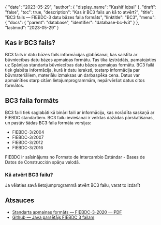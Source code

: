 {
  "date": "2023-05-29",
  "author": {
    "display_name": "Kashif Iqbal"
},
  "draft": "false",
  "toc": true,
  "description": "Kas ir BC3 fails un kā to atvērt?",
  "title": "BC3 fails — FIEBDC-3 datu bāzes faila formāts",
  "linktitle": "BC3",
  "menu": {
    "docs": {
      "parent": "database",
      "identifier": "database-bc-lv3"
}
},
  "lastmod": "2023-05-29"
}

## Kas ir BC3 fails?

BC3 fails ir datu bāzes fails informācijas glabāšanai, kas saistīta ar būvniecības datu bāzes apmaiņas formātu. Tas tika izstrādāts, pamatojoties uz Spānijas standarta būvniecības datu bāzes apmaiņas formātu. BC3 failā tiek glabāta informācija, kurā ir datu ieraksti, tostarp informācija par būvmateriāliem, materiālu izmaksas un darbaspēka cena. Datus var apmainīties starp citām lietojumprogrammām, nepārvēršot datus citos formātos.

## BC3 faila formāts

BC3 faili tiek saglabāti kā bināri faili ar informāciju, kas norādīta saskaņā ar FIEBDC standartiem. BC3 failu ieviešanai ir veiktas dažādas pārskatīšanas, un pastāv šādas BC3 faila formāta versijas:

 * FIEBDC-3/2004
 * FIEBDC-3/2007
 * FIEBDC-3/2012
 * FIEBDC-3/2016

FIEBDC ir saīsinājums no Formato de Intercambio Estándar - Bases de Datos de Construcción spāņu valodā.

### Kā atvērt BC3 failu?

Ja vēlaties savā lietojumprogrammā atvērt BC3 failu, varat to izdarīt

## Atsauces

 * [Standarta apmaiņas formāts — FIEBDC-3-2020 — PDF](https://www.fiebdc.es/web2/datos/uploads/Standard_exchange_format_FIEBDC-3-2020.pdf)
 * [Github — Java parsētājs FIEBDC 3 failam](https://github.com/DISID/fiebdc3-parser)

